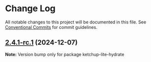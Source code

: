 # Change Log

All notable changes to this project will be documented in this file. See [Conventional Commits](https://conventionalcommits.org) for commit guidelines.

## [2.4.1-rc.1](https://github.com/lucafoscili/ketchup-lite/compare/2.4.0...2.4.1-rc.1) (2024-12-07)

**Note:** Version bump only for package ketchup-lite-hydrate
